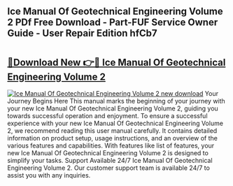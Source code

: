 ## Ice Manual Of Geotechnical Engineering Volume 2 PDf Free Download - Part-FUF Service Owner Guide - User Repair Edition hfCb7

# <h2><a href="http://bc99418.oget.top/?id=Ice+Manual+Of+Geotechnical+Engineering+Volume+2">🔗Download New 👉🔴 Ice Manual Of Geotechnical Engineering Volume 2</a></h2>

[![Ice Manual Of Geotechnical Engineering Volume 2 new download](https://i.imgur.com/5g1atiW.png)](http://bc99418.oget.top/?id=Ice+Manual+Of+Geotechnical+Engineering+Volume+2)
Your Journey Begins Here This manual marks the beginning of your journey with your new Ice Manual Of Geotechnical Engineering Volume 2, guiding you towards successful operation and enjoyment. To ensure a successful experience with your new Ice Manual Of Geotechnical Engineering Volume 2, we recommend reading this user manual carefully. It contains detailed information on product setup, usage instructions, and an overview of the various features and capabilities. With features like list of features, your new Ice Manual Of Geotechnical Engineering Volume 2 is designed to simplify your tasks. Support Available 24/7 Ice Manual Of Geotechnical Engineering Volume 2. Our customer support team is available 24/7 to assist you with any inquiries.
